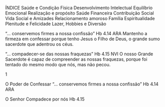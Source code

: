 ÍNDICE
Saúde e Condição Física
Desenvolvimento Intelectual
Equilíbrio Emocional
Realização e propósito
Saúde Financeira
Contribuição Social
Vida Social e Amizades
Relacionamento amoroso
Família
Espiritualidade
Plenitude e Felicidade
Lazer, Hobbies e Diversão



“... conservemos firmes a nossa confissão” Hb 4.14 ARA
Mantenho a firmeza em confessar porque tenho Jesus o Filho de Deus, o grande sumo sacerdote que adentrou os céus.

“... compadecer-se das nossas fraquezas” Hb 4.15 NVI
O nosso Grande Sacerdote é capaz de compreender as nossas fraquezas, porque foi tentado do mesmo modo que nós, mas não pecou.






1

O Poder de Confessar
“... conservemos firmes a nossa confissão” Hb 4.14 ARA

O Senhor Compadece por nós
Hb 4.15

